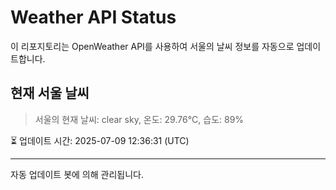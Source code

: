 
# Weather API Status

이 리포지토리는 OpenWeather API를 사용하여 서울의 날씨 정보를 자동으로 업데이트합니다.

## 현재 서울 날씨
> 서울의 현재 날씨: clear sky, 온도: 29.76°C, 습도: 89%

⏳ 업데이트 시간: 2025-07-09 12:36:31 (UTC)

---
자동 업데이트 봇에 의해 관리됩니다.
